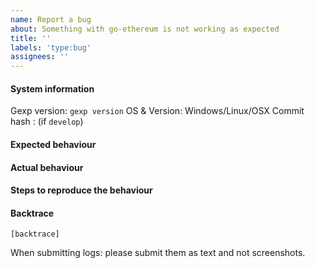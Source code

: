 ```yaml
---
name: Report a bug
about: Something with go-ethereum is not working as expected
title: ''
labels: 'type:bug'
assignees: ''
---
```


#### System information

Gexp version: `gexp version`
OS & Version: Windows/Linux/OSX
Commit hash : (if `develop`)

#### Expected behaviour


#### Actual behaviour


#### Steps to reproduce the behaviour


#### Backtrace

````
[backtrace]
````

When submitting logs: please submit them as text and not screenshots.